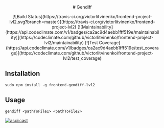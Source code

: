 <p align="center">
# Gendiff
</p>
<p align="center">
[![Build Status](https://travis-ci.org/victorlitvinenko/frontend-project-lvl2.svg?branch=master)](https://travis-ci.org/victorlitvinenko/frontend-project-lvl2)
[![Maintainability](https://api.codeclimate.com/v1/badges/ca2ac9d4aebb1fff519e/maintainability)](https://codeclimate.com/github/victorlitvinenko/frontend-project-lvl2/maintainability)
[![Test Coverage](https://api.codeclimate.com/v1/badges/ca2ac9d4aebb1fff519e/test_coverage)](https://codeclimate.com/github/victorlitvinenko/frontend-project-lvl2/test_coverage)
</p>

## Installation
```sudo npm install -g frontend-gendiff-lvl2```

## Usage
```gendiff <pathToFile1> <pathToFile2>```

[![asciicast](https://asciinema.org/a/kD8RSPI7dqGVyp7kAjWizYXxz.svg)](https://asciinema.org/a/kD8RSPI7dqGVyp7kAjWizYXxz)
